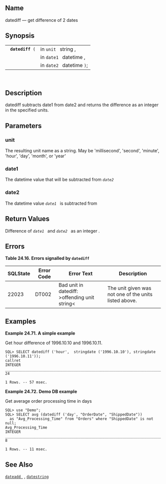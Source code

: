<div>

<div>

</div>

<div>

## Name

datediff — get difference of 2 dates

</div>

<div>

## Synopsis

<div>

|                       |                           |
|-----------------------|---------------------------|
| ` `**`datediff`**` (` | in `unit ` string ,       |
|                       | in `date1 ` datetime ,    |
|                       | in `date2 ` datetime `)`; |

<div>

 

</div>

</div>

</div>

<div>

## Description

datediff subtracts date1 from date2 and returns the difference as an
integer in the specified units.

</div>

<div>

## Parameters

<div>

### unit

The resulting unit name as a string. May be 'millisecond', 'second',
'minute', 'hour', 'day', 'month', or 'year'

</div>

<div>

### date1

The <span class="type">datetime </span> value that will be subtracted
from *`date2 `*

</div>

<div>

### date2

The <span class="type">datetime </span> value *`date1 `* is subtracted
from

</div>

</div>

<div>

## Return Values

Difference of *`date1 `* and *`date2 `* as an <span class="type">integer
</span> .

</div>

<div>

## Errors

<div>

**Table 24.16. Errors signalled by `datediff `**

<div>

| SQLState                              | Error Code                            | Error Text                                                                      | Description                                           |
|---------------------------------------|---------------------------------------|---------------------------------------------------------------------------------|-------------------------------------------------------|
| <span class="errorcode">22023 </span> | <span class="errorcode">DT002 </span> | <span class="errortext">Bad unit in datediff: \>offending unit string\< </span> | The unit given was not one of the units listed above. |

</div>

</div>

  

</div>

<div>

## Examples

<div>

**Example 24.71. A simple example**

<div>

Get hour difference of 1996.10.10 and 1996.10.11.

``` screen
SQL> SELECT datediff ('hour',  stringdate ('1996.10.10'), stringdate ('1996.10.11'));
callret
INTEGER
_________________________________________________________________________
24

1 Rows. -- 57 msec.
```

</div>

</div>

  

<div>

**Example 24.72. Demo DB example**

<div>

Get average order processing time in days

``` screen
SQL> use "Demo";
SQL> SELECT avg (datediff ('day', "OrderDate", "ShippedDate"))
  as "Avg_Processing_Time" from "Orders" where "ShippedDate" is not null;
Avg_Processing_Time
INTEGER
_________________________________________________________________________
8

1 Rows. -- 11 msec.
```

</div>

</div>

  

</div>

<div>

## See Also

<a href="fn_dateadd.html" class="link" title="dateadd"><code
class="function">dateadd </code></a> ,
<a href="fn_datestring.html" class="link"
title="datestring , datestring_gmt ,"><code
class="function">datestring</code></a>

</div>

</div>
